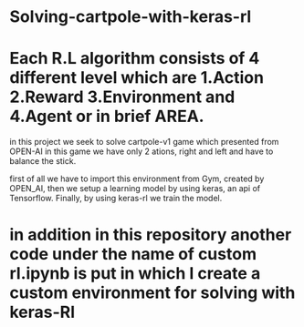 # Solving-cartpole-with-keras-rl



#  Each R.L algorithm consists of 4 different level which are 1.Action 2.Reward 3.Environment and 4.Agent or in brief AREA.

in this project we seek to solve cartpole-v1 game which presented from OPEN-AI 
in this game we have only 2 ations, right and left and have to balance the stick.

first of all we have to import this environment from Gym, created by OPEN_AI, then we setup a learning model by using keras, an api of Tensorflow. Finally, by using keras-rl we train the model.

# in addition in this repository another code under the name of custom rl.ipynb is put in which I create a custom environment for solving with keras-Rl
